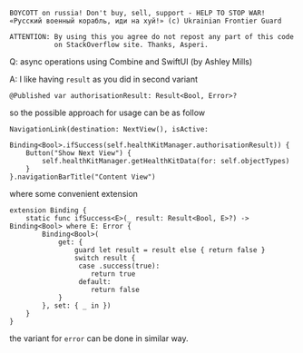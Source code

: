 ```
BOYCOTT on russia! Don't buy, sell, support - HELP TO STOP WAR!
«Русский военный корабль, иди на хуй!» (c) Ukrainian Frontier Guard

ATTENTION: By using this you agree do not repost any part of this code
           on StackOverflow site. Thanks, Asperi.
```

Q: async operations using Combine and SwiftUI (by Ashley Mills)

A: I like having `result` as you did in second variant

    @Published var authorisationResult: Result<Bool, Error>?

so the possible approach for usage can be as follow

    NavigationLink(destination: NextView(), isActive: 
             Binding<Bool>.ifSuccess(self.healthKitManager.authorisationResult)) {
        Button("Show Next View") {
            self.healthKitManager.getHealthKitData(for: self.objectTypes)
        }
    }.navigationBarTitle("Content View")

where some convenient extension

    extension Binding {
        static func ifSuccess<E>(_ result: Result<Bool, E>?) -> Binding<Bool> where E: Error {
            Binding<Bool>(
                get: {
                    guard let result = result else { return false }
                    switch result {
                     case .success(true):
                        return true
                     default:
                        return false
                }
            }, set: { _ in })
        }
    }

the variant for `error` can be done in similar way.
